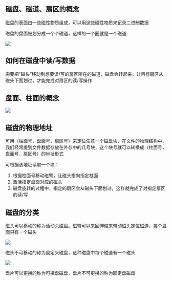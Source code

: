 ## 磁盘、磁道、扇区的概念

磁盘的表面由一些磁性物质组成，可以用这些磁性物质来记录二进制数据

磁盘的盘面被划分成一个个磁道，这样的一个圈就是一个磁道

![](https://tva1.sinaimg.cn/large/008i3skNly1griq471n3qj30w80d8qrz.jpg)

## 如何在磁盘中读/写数据

需要把“磁头”移动到想要读/写的扇区所在的磁道，磁盘会转起来，让目标扇区从磁头下面划过，才能完成对扇区的读/写操作

## 盘面、柱面的概念

![](https://tva1.sinaimg.cn/large/008i3skNly1griqajdet5j30ly0gu4i7.jpg)

## 磁盘的物理地址

可用（柱面号，盘面号，扇区号）来定位任意一个磁盘块，在文件的物理结构中，我们经常提到文件数据存放在外存中的几号块，这个块号就可以转换成（柱面号，盘面号，扇区号）的地址形式

可根据该地址读取一个块：

1. 根据柱面号移动磁臂，让磁头指向指定柱面
2. 激活指定盘面对应的磁头
3. 磁盘旋转的过程中，指定的扇区会从磁头下面划过，这样就完成了对指定扇区的读/写

## 磁盘的分类

磁头可以移动的称为活动头磁盘。磁臂可以来回伸缩来带动磁头定位磁道，每个盘面只有一个磁头

![](https://tva1.sinaimg.cn/large/008i3skNly1griqlweb9qj30d40cegwq.jpg)

磁头不可移动的称为固定头磁盘，这种磁盘中每个磁道有一个磁头

![](https://tva1.sinaimg.cn/large/008i3skNly1griqmd82cyj30d40ceqdz.jpg)

盘片可以更换的称为可换盘磁盘，盘片不可更换的称为固定盘磁盘